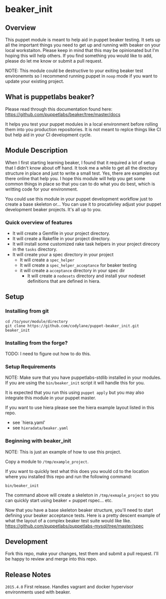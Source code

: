 # beaker_init

## Overview

This puppet module is meant to help aid in puppet beaker testing.  It sets up
all the important things you need to get up and running with beaker on
your local workstaiton.  Please keep in mind that this may be
opinionated but I'm hoping this will help others.  If you find something
you would like to add, please do let me know or submit a pull request.

NOTE: This module could be destructive to your exiting beaker test
environemnts so I recommend running puppet in `noop` mode if you want to
update your existing project.

## What is puppetlabs beaker?
Please read through this documentation found here:
https://github.com/puppetlabs/beaker/tree/master/docs

It helps you test your puppet modules in a local environment before
rolling them into you production repositories.  It is not meant to
replce things like CI but help aid in your CI development cycle.

## Module Description

When I first starting learning beaker, I found that it required a lot of
setup that I didn't know about off hand.  It took me a while to get all
the directory structure in place and just to write a small test.  Yes,
there are examples out there online that help you.  I hope this module
will help you get some common things in place so that you can to do what you
do best, which is writting code for your environment.

You could use this module in your puppet development workflow just to
create a base skeleton or... You can use it to procativliey adjust your
puppet development beaker projects. It's all up to you.

### Quick overview of features
* It will create a Gemfile in your project directory.
* It will create a Rakefile in your project directory.
* It will install some customized rake task helpers in your project
  direcory in the `tasks` directory.
* It will create your a spec directory in your project
  * It will create a `spec_helper`
  * It will create a `spec_helper_acceptance` for beaker testing
  * it will create a `acceptance` directory in your spec dir
    * It will create a `nodesets` directory and install your nodeset
      definitions that are defined in hiera.

## Setup
### Installing from git

```
cd /to/your/module/directory
git clone https://github.com/codylane/puppet-beaker_init.git beaker_init
```

### Installing from the forge?
TODO: I need to figure out how to do this.

### Setup Requirements

NOTE: Make sure that you have puppetlabs-stdlib installed in your
modules.  If you are using the `bin/beaker_init` script it will handle
this for you.

It is expected that you run this using `puppet apply` but you may also
integrate this module in your puppet master.


If you want to use hiera please see the hiera example layout listed in
this repo.
  * see `hiera.yaml'
  * see `hieradata/beaker.yaml`

### Beginning with beaker_init

NOTE: This is just an example of how to use this project.

Copy a module to `/tmp/example_project`.

If you want to quickly test what this does you would cd to the location
where you installed this repo and run the following command:
```
bin/beaker_init
```

The command above will create a skeleton in `/tmp/exmaple_project` so you can
quickly start using beaker + puppet rspec... etc.

Now that you have a base skeleton beaker structure, you'll need to start
defining your beaker acceptance tests. Here is a pretty descent example
of what the layout of a complex beaker test suite would like like.
https://github.com/puppetlabs/puppetlabs-mysql/tree/master/spec

## Development

Fork this repo, make your changes, test them and submit a pull request.
I'll be happy to review and merge into this repo.

## Release Notes

`2015.4.0`
First release.  Handles vagrant and docker hypervisor environments used
with beaker.
